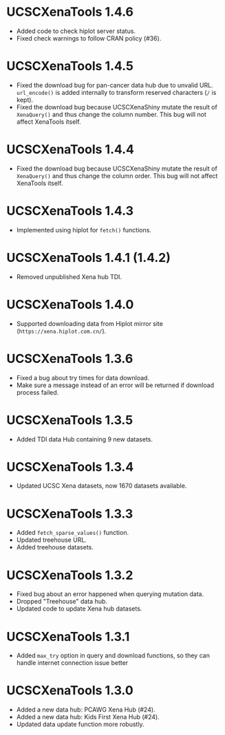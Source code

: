 # UCSCXenaTools 1.4.6

- Added code to check hiplot server status.
- Fixed check warnings to follow CRAN policy (#36).

# UCSCXenaTools 1.4.5

- Fixed the download bug for pan-cancer data hub due to unvalid URL. `url_encode()`
is added internally to transform reserved characters (`/` is kept).
- Fixed the download bug because UCSCXenaShiny mutate the result of `XenaQuery()`
and thus change the column number. This bug will not affect XenaTools itself.

# UCSCXenaTools 1.4.4

- Fixed the download bug because UCSCXenaShiny mutate the result of `XenaQuery()`
and thus change the column order. This bug will not affect XenaTools itself.

# UCSCXenaTools 1.4.3

- Implemented using hiplot for `fetch()` functions.

# UCSCXenaTools 1.4.1 (1.4.2)

- Removed unpublished Xena hub TDI.

# UCSCXenaTools 1.4.0

- Supported downloading data from Hiplot mirror site (`https://xena.hiplot.com.cn/`).

# UCSCXenaTools 1.3.6

- Fixed a bug about try times for data download. 
- Make sure a message instead of an error will be returned if download process failed.

# UCSCXenaTools 1.3.5

- Added TDI data Hub containing 9 new datasets.

# UCSCXenaTools 1.3.4

* Updated UCSC Xena datasets, now 1670 datasets available.

# UCSCXenaTools 1.3.3

* Added `fetch_sparse_values()` function.
* Updated treehouse URL.
* Added treehouse datasets.

# UCSCXenaTools 1.3.2

* Fixed bug about an error happened when querying mutation data.
* Dropped "Treehouse" data hub.
* Updated code to update Xena hub datasets.

# UCSCXenaTools 1.3.1

* Added `max_try` option in query and download functions, so they can handle internet connection issue better

# UCSCXenaTools 1.3.0

* Added a new data hub: PCAWG Xena Hub (#24). 
* Added a new data hub: Kids First Xena Hub (#24).
* Updated data update function more robustly.
